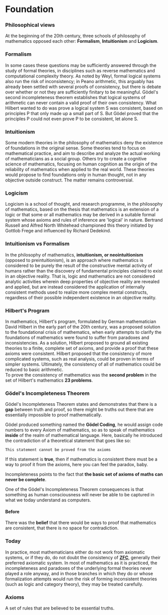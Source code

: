 # Foundation


### Philosophical views
At the beginning of the 20th century, three schools of philosophy of mathematics opposed each other: **Formalism**, **Intuitionism** and **Logicism**.

### Formalism
In some cases these questions may be sufficiently answered through the study of formal theories, in disciplines such as reverse mathematics and computational complexity theory. As noted by Weyl, formal logical systems also run the risk of inconsistency; in Peano arithmetic, this arguably has already been settled with several proofs of consistency, but there is debate over whether or not they are sufficiently finitary to be meaningful. Gödel's second incompleteness theorem establishes that logical systems of arithmetic can never contain a valid proof of their own consistency. What Hilbert wanted to do was prove a logical system S was consistent, based on principles P that only made up a small part of S. But Gödel proved that the principles P could not even prove P to be consistent, let alone S.  

### Intuitionism 
Some modern theories in the philosophy of mathematics deny the existence of foundations in the original sense. Some theories tend to focus on mathematical practice, and aim to describe and analyze the actual working of mathematicians as a social group. Others try to create a cognitive science of mathematics, focusing on human cognition as the origin of the reliability of mathematics when applied to the real world. These theories would propose to find foundations only in human thought, not in any objective outside construct. The matter remains controversial.  

### Logicism
Logicism is a school of thought, and research programme, in the philosophy of mathematics, based on the thesis that mathematics is an extension of a logic or that some or all mathematics may be derived in a suitable formal system whose axioms and rules of inference are 'logical' in nature. Bertrand Russell and Alfred North Whitehead championed this theory initiated by Gottlob Frege and influenced by Richard Dedekind.  

### Intuitionism vs Formalism
In the philosophy of mathematics, **intuitionism, or neointuitionism** (opposed to preintuitionism), is an approach where mathematics is considered to be purely the result of the constructive mental activity of humans rather than the discovery of fundamental principles claimed to exist in an objective reality. That is, logic and mathematics are not considered analytic activities wherein deep properties of objective reality are revealed and applied, but are instead considered the application of internally consistent methods used to realize more complex mental constructs, regardless of their possible independent existence in an objective reality.  

### Hilbert's Program

In mathematics, Hilbert's program, formulated by German mathematician David Hilbert in the early part of the 20th century, was a proposed solution to the foundational crisis of mathematics, when early attempts to clarify the foundations of mathematics were found to suffer from paradoxes and inconsistencies. As a solution, Hilbert proposed to ground all existing theories to a finite, complete set of axioms, and provide a proof that these axioms were consistent. Hilbert proposed that the consistency of more complicated systems, such as real analysis, could be proven in terms of simpler systems. Ultimately, the consistency of all of mathematics could be reduced to basic arithmetic.  
To prove the consistency of mathematics was the **second problem** in the set of Hilbert's mathematics **23 problems**.

### Gödel's Incompleteness Theorem

Gödel's Incompleteness Theorem states and demonstrates that there is a **gap** between truth and proof, so there might be truths out there that are essentially impossible to proof mathematically.  

Gödel produced something named the **Gödel Coding**, he would assign code numbers to every Axiom of mathematics, so as to speak of mathematics **inside** of the realm of mathematical language. Here, basically he introduced the contradiction of a theoretical statement that goes like so:
```
This statement cannot be proved from the axioms
```
If this statement is **true**, then if mathematics is consistent there must be a way to proof it from the axioms, here you can feel the paradox, baby.  

Incompleteness points to the fact that **the basic set of axioms of maths can never be complete**.  

One of the Gödel's Incompleteness Theorem consequences is that something as human consciousness will never be able to be captured in what we today understand as computers.

#### Before

There was the **belief** that there would be ways to proof that mathematics are consistent, that there is no space for contradiction.  

### Today
In practice, most mathematicians either do not work from axiomatic systems, or if they do, do not doubt the consistency of **[ZFC](https://en.wikipedia.org/wiki/Zermelo%E2%80%93Fraenkel_set_theory)**, generally their preferred axiomatic system. In most of mathematics as it is practiced, the incompleteness and paradoxes of the underlying formal theories never played a role anyway, and in those branches in which they do or whose formalization attempts would run the risk of forming inconsistent theories (such as logic and category theory), they may be treated carefully. 

### Axioms

A set of rules that are believed to be essential truths.